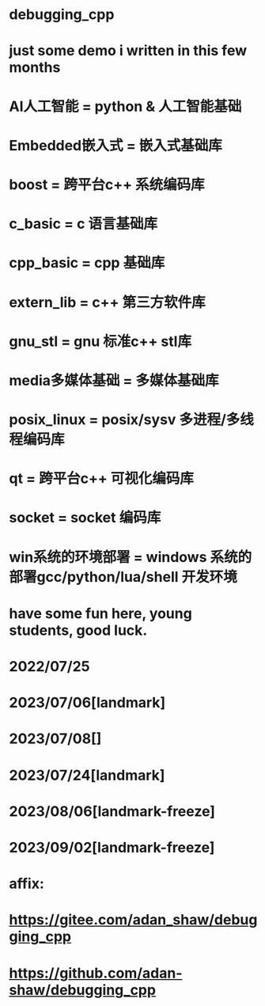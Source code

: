# debugging_cpp
# just some demo i written in this few months
#   AI人工智能      = python & 人工智能基础
#   Embedded嵌入式  = 嵌入式基础库
#   boost          = 跨平台c++ 系统编码库
#   c_basic        = c 语言基础库
#   cpp_basic      = cpp 基础库
#   extern_lib     = c++ 第三方软件库
#   gnu_stl        = gnu 标准c++ stl库
#   media多媒体基础  = 多媒体基础库
#   posix_linux    = posix/sysv 多进程/多线程编码库
#   qt             = 跨平台c++ 可视化编码库
#   socket         = socket 编码库
#   win系统的环境部署 = windows 系统的部署gcc/python/lua/shell 开发环境
# have some fun here, young students, good luck.
# 2022/07/25
# 2023/07/06[landmark]
# 2023/07/08[]
# 2023/07/24[landmark]
# 2023/08/06[landmark-freeze]
# 2023/09/02[landmark-freeze]
#
# affix:
#   https://gitee.com/adan_shaw/debugging_cpp
#   https://github.com/adan-shaw/debugging_cpp
